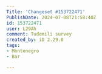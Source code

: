 ```yaml
---
Title: 'Changeset #153722471'
PublishDate: 2024-07-08T21:58:40Z
id: 153722471
user: L29Ah
comment: Tuđemili survey
created_by: iD 2.29.0
tags:
- Montenegro
- Bar

---
```

